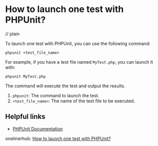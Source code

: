 # How to launch one test with PHPUnit?
// plain

To launch one test with PHPUnit, you can use the following command:
```
phpunit <test_file_name>
```
For example, if you have a test file named `MyTest.php`, you can launch it with:
```
phpunit MyTest.php
```

The command will execute the test and output the results.

1. `phpunit`: The command to launch the test.
2. `<test_file_name>`: The name of the test file to be executed.

## Helpful links
- [PHPUnit Documentation](https://phpunit.readthedocs.io/en/9.2/)

onelinerhub: [How to launch one test with PHPUnit?](https://onelinerhub.com/phpunit/how-to-launch-one-test-with-phpunit)